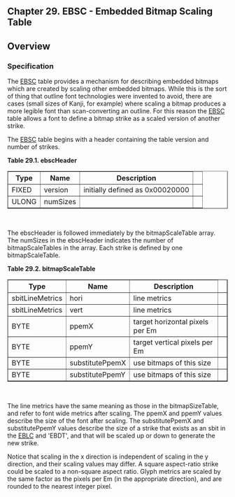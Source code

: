 <div xmlns="http://www.w3.org/1999/xhtml" role="" class="chapter"><div class="titlepage"><div><div><h2 class="title"><a name="chapter.EBSC"></a>Chapter 29. EBSC - Embedded Bitmap Scaling Table</h2></div></div></div><div role="fragment" class="section"><div class="titlepage"><div><div><h2 class="title" style="clear: both"><a name="idm320130796592"></a>Overview</h2></div></div></div><div role="specification" class="section"><div class="titlepage"><div><div><h3 class="title"><a name="section.29.1.1"></a>Specification</h3></div></div></div><p role="">The <a role="" class="link" href="chapter.EBSC.md" title="Chapter 29. EBSC - Embedded Bitmap Scaling Table">EBSC</a> table provides a mechanism for describing
          embedded bitmaps which are created by scaling other embedded
          bitmaps. While this is the sort of thing that outline font
          technologies were invented to avoid, there are cases (small
          sizes of Kanji, for example) where scaling a bitmap produces
          a more legible font than scan-converting an outline. For
          this reason the <a role="" class="link" href="chapter.EBSC.md" title="Chapter 29. EBSC - Embedded Bitmap Scaling Table">EBSC</a> table allows a font to define a
          bitmap strike as a scaled version of another strike.</p><p role="">The <a role="" class="link" href="chapter.EBSC.md" title="Chapter 29. EBSC - Embedded Bitmap Scaling Table">EBSC</a> table begins with a header containing the
          table version and number of strikes.</p><div class="table"><a name="idm320126943456"></a><p class="title"><strong>Table 29.1. ebscHeader</strong></p><div class="table-contents"><table role="" class="table" summary="ebscHeader" border="1"><colgroup><col/><col/><col/><col/></colgroup><thead><tr><th role="">Type</th><th role="">Name</th><th role="">Description</th><td class="auto-generated"> </td></tr></thead><tbody><tr><td role="">FIXED</td><td role="">version</td><td role="">initially defined as 0x00020000</td><td class="auto-generated"> </td></tr><tr><td role="">ULONG</td><td role="">numSizes</td><td role=""> </td><td class="auto-generated"> </td></tr></tbody></table></div></div><br class="table-break"/><p role="">The ebscHeader is followed immediately by the
          bitmapScaleTable array. The numSizes in the ebscHeader
          indicates the number of bitmapScaleTables in the array. Each
          strike is defined by one bitmapScaleTable.</p><div class="table"><a name="idm320126937728"></a><p class="title"><strong>Table 29.2. bitmapScaleTable</strong></p><div class="table-contents"><table role="" class="table" summary="bitmapScaleTable" border="1"><colgroup><col/><col/><col/><col/></colgroup><thead><tr><th role="">Type</th><th role="">Name</th><th role="">Description</th><td class="auto-generated"> </td></tr></thead><tbody><tr><td role="">sbitLineMetrics</td><td role="">hori</td><td role="">line metrics</td><td class="auto-generated"> </td></tr><tr><td role="">sbitLineMetrics</td><td role="">vert</td><td role="">line metrics</td><td class="auto-generated"> </td></tr><tr><td role="">BYTE</td><td role="">ppemX</td><td role="">target horizontal pixels per Em</td><td class="auto-generated"> </td></tr><tr><td role="">BYTE</td><td role="">ppemY</td><td role="">target vertical pixels per Em</td><td class="auto-generated"> </td></tr><tr><td role="">BYTE</td><td role="">substitutePpemX</td><td role="">use bitmaps of this size</td><td class="auto-generated"> </td></tr><tr><td role="">BYTE</td><td role="">substitutePpemY</td><td role="">use bitmaps of this size</td><td class="auto-generated"> </td></tr></tbody></table></div></div><br class="table-break"/><p role="">The line metrics have the same meaning as those in the
          bitmapSizeTable, and refer to font wide metrics after
          scaling. The ppemX and ppemY values describe the size of the
          font after scaling. The substitutePpemX and substitutePpemY
          values describe the size of a strike that exists as an sbit
          in the <a role="" class="link" href="chapter.EBLC.md" title="Chapter 28. EBLC - Embedded Bitmap Location Table">EBLC</a> and 'EBDT', and that will be scaled up or down
          to generate the new strike.</p><p role="">Notice that scaling in the x direction is independent of
          scaling in the y direction, and their scaling values may
          differ. A square aspect-ratio strike could be scaled to a
          non-square aspect ratio. Glyph metrics are scaled by the
          same factor as the pixels per Em (in the appropriate
          direction), and are rounded to the nearest integer
          pixel.</p></div></div></div>